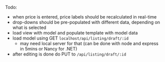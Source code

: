 Todo:
 * when price is entered, price labels should be recalculated in real-time
 * drop-downs should be pre-populated with different data, depending on what is selected
 * load view with model and populate template with model data
 * load model using GET `localhost/api/listing/draft/:id`
     - may need local server for that (can be done with node and express in 5mins or Nancy for .NET)
 * after editing is done do PUT to `/api/listing/draft/:id`
